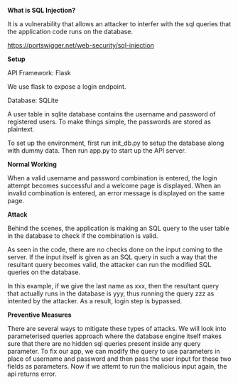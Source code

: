 **What is SQL Injection?**

It is a vulnerability that allows an attacker to interfer with the sql queries that the application code runs on the database.

https://portswigger.net/web-security/sql-injection

**Setup**

API Framework: Flask

We use flask to expose a login endpoint.

Database: SQLite

A user table in sqlite database contains the username and password of registered users. To make things simple, the passwords are stored as plaintext.

To set up the environment, first run init_db.py to setup the database along with dummy data. Then run app.py to start up the API server.

**Normal Working**

When a valid username and password combination is entered, the login attempt becomes successful and a welcome page is displayed. When an invalid combination is entered, an error message is displayed on the same page.

**Attack**

Behind the scenes, the application is making an SQL query to the user table in the database to check if the combination is valid.

As seen in the code, there are no checks done on the input coming to the server. If the input itself is given as an SQL query in such a way that the resultant query becomes valid, the attacker can run the modified SQL queries on the database.

In this example, if we give the last name as xxx, then the resultant query that actually runs in the database is yyy, thus running the query zzz as intented by the attacker. As a result, login step is bypassed.

**Preventive Measures**

There are several ways to mitigate these types of attacks. We will look into parameterised queries approach where the database engine itself makes sure that there are no hidden sql queries present inside any query parameter. To fix our app, we can modify the query to use parameters in place of username and password and then pass the user input for these two fields as parameters. Now if we attemt to run the malicious input again, the api returns error.
